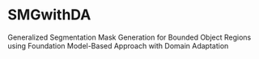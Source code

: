 # SMGwithDA
Generalized Segmentation Mask Generation for Bounded Object Regions using Foundation Model-Based Approach with Domain Adaptation
